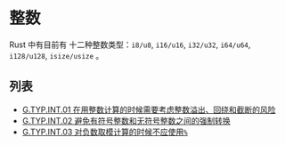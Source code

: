 # 整数

Rust 中有目前有 十二种整数类型：`i8/u8`, `i16/u16`, `i32/u32`, `i64/u64`, `i128/u128`, `isize/usize` 。

## 列表

- [G.TYP.INT.01 在用整数计算的时候需要考虑整数溢出、回绕和截断的风险](./int/G.TYP.INT.01.md)
- [G.TYP.INT.02 避免有符号整数和无符号整数之间的强制转换](./int/G.TYP.INT.02.md)
- [G.TYP.INT.03 对负数取模计算的时候不应使用`%`](./int/G.TYP.INT.03.md)



